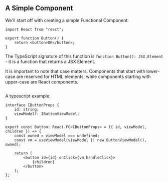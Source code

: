 ## A Simple Component

We'll start off with creating a simple Functional Component:
```tsx
import React from "react";

export function Button() {
    return <button>OK</button>;
}

```
The TypeScript signature of this function is `function Button(): JSX.Element` - it is a function that returns a JSX Element.

It is important to note that case matters. Components that start with lower-case are reserved for HTML elements, while components starting with upper-case are React components.

```tsx

```

A typescript example:
```tsx
interface IButtonProps {
    id: string;
    viewModel?: IButtonViewModel;
}

export const Button: React.FC<IButtonProps> = ({ id, viewModel, children }) => {
    const owned = viewModel === undefined;
    const vm = useViewModel(viewModel || new ButtonViewModel(), owned);

    return (
        <button id={id} onClick={vm.handleClick}>
            {children}
        </button>
    );
};
```

